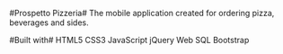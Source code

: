 #Prospetto Pizzeria#
The mobile application created for ordering pizza, beverages and sides.

#Built with#
HTML5
CSS3
JavaScript
jQuery
Web SQL
Bootstrap
